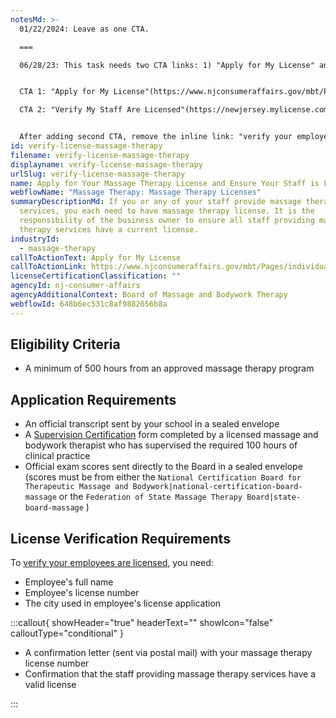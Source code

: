```yaml
---
notesMd: >-
  01/22/2024: Leave as one CTA.

  ===

  06/28/23: This task needs two CTA links: 1) "Apply for My License" and 2) "Verify My Staff Are Licensed." The CTA button needs to accommodate both.


  CTA 1: "Apply for My License"(https://www.njconsumeraffairs.gov/mbt/Pages/individual.aspx)

  CTA 2: "Verify My Staff Are Licensed"(https://newjersey.mylicense.com/verification/)


  After adding second CTA, remove the inline link: "verify your employees are licensed."
id: verify-license-massage-therapy
filename: verify-license-massage-therapy
displayname: verify-license-massage-therapy
urlSlug: verify-license-massage-therapy
name: Apply for Your Massage Therapy License and Ensure Your Staff is Licensed
webflowName: "Massage Therapy: Massage Therapy Licenses"
summaryDescriptionMd: If you or any of your staff provide massage therapy
  services, you each need to have massage therapy license. It is the
  responsibility of the business owner to ensure all staff providing massage
  therapy services have a current license.
industryId:
  - massage-therapy
callToActionText: Apply for My License
callToActionLink: https://www.njconsumeraffairs.gov/mbt/Pages/individual.aspx
licenseCertificationClassification: ""
agencyId: nj-consumer-affairs
agencyAdditionalContext: Board of Massage and Bodywork Therapy
webflowId: 648b6ec531c8af9882656b8a
---
```

## Eligibility Criteria

* A minimum of 500 hours from an approved massage therapy program

## Application Requirements

* An official transcript sent by your school in a sealed envelope
* A [Supervision Certification](https://www.njconsumeraffairs.gov/mbt/Applications/Supervising-Faculty-Member-Certification.pdf) form completed by a licensed massage and bodywork therapist who has supervised the required 100 hours of clinical practice
* Official exam scores sent directly to the Board in a sealed envelope (scores must be from either the `National Certification Board for Therapeutic Massage and Bodywork|national-certification-board-massage` or the `Federation of State Massage Therapy Board|state-board-massage` )

## License Verification Requirements

To [verify your employees are licensed](https://newjersey.mylicense.com/verification/), you need:

* Employee's full name
* Employee's license number
* The city used in employee's license application

:::callout{ showHeader="true" headerText="" showIcon="false" calloutType="conditional" }

- A confirmation letter (sent via postal mail) with your massage therapy license number
- Confirmation that the staff providing massage therapy services have a valid license

:::